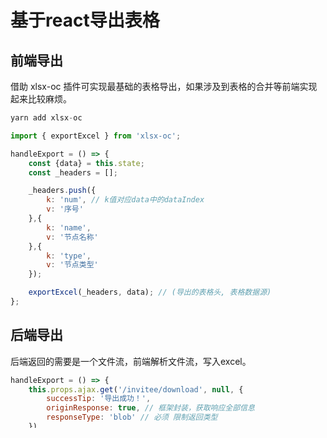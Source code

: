 # 基于react导出表格

## 前端导出
借助 xlsx-oc 插件可实现最基础的表格导出，如果涉及到表格的合并等前端实现起来比较麻烦。
```js
yarn add xlsx-oc
```
```js
import { exportExcel } from 'xlsx-oc';

handleExport = () => {
    const {data} = this.state; 
    const _headers = []; 

    _headers.push({
        k: 'num', // k值对应data中的dataIndex
        v: '序号'
    },{
        k: 'name',
        v: '节点名称'
    },{
        k: 'type',
        v: '节点类型'
    });

    exportExcel(_headers, data); // (导出的表格头, 表格数据源)
};
```
## 后端导出
后端返回的需要是一个文件流，前端解析文件流，写入excel。
```js
handleExport = () => {
    this.props.ajax.get('/invitee/download', null, {
        successTip: '导出成功！',
        originResponse: true, // 框架封装，获取响应全部信息
        responseType: 'blob' // 必须 限制返回类型
    })
        .then(res => {
            const link = document.createElement('a');
            const fileName = res.headers['content-disposition'].split('=')[1];
            const blob = new Blob([res.data], {type: res.headers['content-type']});
        
            link.setAttribute('href', window.URL.createObjectURL(blob));
            link.setAttribute('download', decodeURIComponent(fileName));
            link.style.visibility = 'hidden';

            document.body.appendChild(link);
            link.click();
            document.body.removeChild(link);
        })
};
```

## 补充
项目中导出表格、图片或压缩包等文件时，如果有需求**让导出的文件名称由后端来定义**。

则必须要求后端返回的为**文件流**，并在响应头带上文件名称。而**不能是一个下载链接**。

因为如果是下载链接的话，我们可以通过a标签去下载，但是a标签的download属性无法定义文件名称，因为**download属性不支持跨域的链接**。
